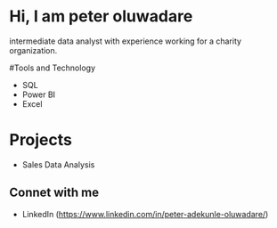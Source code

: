 # Hi, I am peter oluwadare
 intermediate data analyst with experience working for a charity organization. 

 #Tools and Technology 
 - SQL
 - Power BI
 - Excel

# Projects 
- Sales Data Analysis

## Connet with me
- LinkedIn (https://www.linkedin.com/in/peter-adekunle-oluwadare/)
